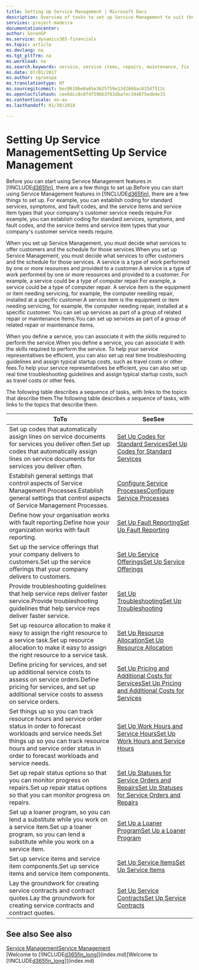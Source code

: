 ```yaml
---
title: Setting Up Service Management | Microsoft Docs
description: Overview of tasks to set up Service Management to suit the way that your organisations manages its services.
services: project-madeira
documentationcenter: 
author: SorenGP
ms.service: dynamics365-financials
ms.topic: article
ms.devlang: na
ms.tgt_pltfrm: na
ms.workload: na
ms.search.keywords: service, service items, repairs, maintenance, fix
ms.date: 07/01/2017
ms.author: sgroespe
ms.translationtype: HT
ms.sourcegitcommit: bec0619be0a65e3625759e13d2866ac615d7513c
ms.openlocfilehash: cee6dcc0c0f4f596b3f63dbafec344875edb4e33
ms.contentlocale: en-au
ms.lasthandoff: 01/30/2018

---
```


# <a name="setting-up-service-management"></a><span data-ttu-id="7335b-103">Setting Up Service Management</span><span class="sxs-lookup"><span data-stu-id="7335b-103">Setting Up Service Management</span></span>
<span data-ttu-id="7335b-104">Before you can start using Service Management features in [!INCLUDE[d365fin](includes/d365fin_md.md)], there are a few things to set up.</span><span class="sxs-lookup"><span data-stu-id="7335b-104">Before you can start using Service Management features in [!INCLUDE[d365fin](includes/d365fin_md.md)], there are a few things to set up.</span></span> <span data-ttu-id="7335b-105">For example, you can establish coding for standard services, symptoms, and fault codes, and the service items and service item types that your company's customer service needs require.</span><span class="sxs-lookup"><span data-stu-id="7335b-105">For example, you can establish coding for standard services, symptoms, and fault codes, and the service items and service item types that your company's customer service needs require.</span></span>  

<span data-ttu-id="7335b-106">When you set up Service Management, you must decide what services to offer customers and the schedule for those services.</span><span class="sxs-lookup"><span data-stu-id="7335b-106">When you set up Service Management, you must decide what services to offer customers and the schedule for those services.</span></span> <span data-ttu-id="7335b-107">A service is a type of work performed by one or more resources and provided to a customer.</span><span class="sxs-lookup"><span data-stu-id="7335b-107">A service is a type of work performed by one or more resources and provided to a customer.</span></span> <span data-ttu-id="7335b-108">For example, a service could be a type of computer repair.</span><span class="sxs-lookup"><span data-stu-id="7335b-108">For example, a service could be a type of computer repair.</span></span> <span data-ttu-id="7335b-109">A service item is the equipment or item needing servicing, for example, the computer needing repair, installed at a specific customer.</span><span class="sxs-lookup"><span data-stu-id="7335b-109">A service item is the equipment or item needing servicing, for example, the computer needing repair, installed at a specific customer.</span></span> <span data-ttu-id="7335b-110">You can set up services as part of a group of related repair or maintenance items.</span><span class="sxs-lookup"><span data-stu-id="7335b-110">You can set up services as part of a group of related repair or maintenance items.</span></span>  
  
<span data-ttu-id="7335b-111">When you define a service, you can associate it with the skills required to perform the service.</span><span class="sxs-lookup"><span data-stu-id="7335b-111">When you define a service, you can associate it with the skills required to perform the service.</span></span> <span data-ttu-id="7335b-112">To help your service representatives be efficient, you can also set up real time troubleshooting guidelines and assign typical startup costs, such as travel costs or other fees.</span><span class="sxs-lookup"><span data-stu-id="7335b-112">To help your service representatives be efficient, you can also set up real time troubleshooting guidelines and assign typical startup costs, such as travel costs or other fees.</span></span>  

<span data-ttu-id="7335b-113">The following table describes a sequence of tasks, with links to the topics that describe them.</span><span class="sxs-lookup"><span data-stu-id="7335b-113">The following table describes a sequence of tasks, with links to the topics that describe them.</span></span>  
  
| <span data-ttu-id="7335b-114">To</span><span class="sxs-lookup"><span data-stu-id="7335b-114">To</span></span> | <span data-ttu-id="7335b-115">See</span><span class="sxs-lookup"><span data-stu-id="7335b-115">See</span></span> |
| --- | --- |
| <span data-ttu-id="7335b-116">Set up codes that automatically assign lines on service documents for services you deliver often.</span><span class="sxs-lookup"><span data-stu-id="7335b-116">Set up codes that automatically assign lines on service documents for services you deliver often.</span></span> |[<span data-ttu-id="7335b-117">Set Up Codes for Standard Services</span><span class="sxs-lookup"><span data-stu-id="7335b-117">Set Up Codes for Standard Services</span></span>](service-how-setup-service-coding.md)|
| <span data-ttu-id="7335b-118">Establish general settings that control aspects of Service Management Processes.</span><span class="sxs-lookup"><span data-stu-id="7335b-118">Establish general settings that control aspects of Service Management Processes.</span></span>|[<span data-ttu-id="7335b-119">Configure Service Processes</span><span class="sxs-lookup"><span data-stu-id="7335b-119">Configure Service Processes</span></span>](service-setup-service-processes.md)|
| <span data-ttu-id="7335b-120">Define how your organisation works with fault reporting.</span><span class="sxs-lookup"><span data-stu-id="7335b-120">Define how your organization works with fault reporting.</span></span> |[<span data-ttu-id="7335b-121">Set Up Fault Reporting</span><span class="sxs-lookup"><span data-stu-id="7335b-121">Set Up Fault Reporting</span></span>](service-how-setup-fault-reporting.md) |
| <span data-ttu-id="7335b-122">Set up the service offerings that your company delivers to customers.</span><span class="sxs-lookup"><span data-stu-id="7335b-122">Set up the service offerings that your company delivers to customers.</span></span>|[<span data-ttu-id="7335b-123">Set Up Service Offerings</span><span class="sxs-lookup"><span data-stu-id="7335b-123">Set Up Service Offerings</span></span>](service-how-setup-service-offerings.md)|
| <span data-ttu-id="7335b-124">Provide troubleshooting guidelines that help service reps deliver faster service.</span><span class="sxs-lookup"><span data-stu-id="7335b-124">Provide troubleshooting guidelines that help service reps deliver faster service.</span></span> |[<span data-ttu-id="7335b-125">Set Up Troubleshooting</span><span class="sxs-lookup"><span data-stu-id="7335b-125">Set Up Troubleshooting</span></span>](service-how-setup-troubleshooting.md) |
| <span data-ttu-id="7335b-126">Set up resource allocation to make it easy to assign the right resource to a service task.</span><span class="sxs-lookup"><span data-stu-id="7335b-126">Set up resource allocation to make it easy to assign the right resource to a service task.</span></span> |[<span data-ttu-id="7335b-127">Set Up Resource Allocation</span><span class="sxs-lookup"><span data-stu-id="7335b-127">Set Up Resource Allocation</span></span>](service-how-setup-resource-allocation.md) |
| <span data-ttu-id="7335b-128">Define pricing for services, and set up additional service costs to assess on service orders.</span><span class="sxs-lookup"><span data-stu-id="7335b-128">Define pricing for services, and set up additional service costs to assess on service orders.</span></span> |[<span data-ttu-id="7335b-129">Set Up Pricing and Additional Costs for Services</span><span class="sxs-lookup"><span data-stu-id="7335b-129">Set Up Pricing and Additional Costs for Services</span></span>](service-how-setup-service-costs-pricing.md)|
| <span data-ttu-id="7335b-130">Set things up so you can track resource hours and service order status in order to forecast workloads and service needs.</span><span class="sxs-lookup"><span data-stu-id="7335b-130">Set things up so you can track resource hours and service order status in order to forecast workloads and service needs.</span></span>|[<span data-ttu-id="7335b-131">Set Up Work Hours and Service Hours</span><span class="sxs-lookup"><span data-stu-id="7335b-131">Set Up Work Hours and Service Hours</span></span>](service-how-setup-work-service-hours.md)|
| <span data-ttu-id="7335b-132">Set up repair status options so that you can monitor progress on repairs.</span><span class="sxs-lookup"><span data-stu-id="7335b-132">Set up repair status options so that you can monitor progress on repairs.</span></span> | [<span data-ttu-id="7335b-133">Set Up Statuses for Service Orders and Repairs</span><span class="sxs-lookup"><span data-stu-id="7335b-133">Set Up Statuses for Service Orders and Repairs</span></span>](service-order-repair-status.md)|
| <span data-ttu-id="7335b-134">Set up a loaner program, so you can lend a substitute while you work on a service item.</span><span class="sxs-lookup"><span data-stu-id="7335b-134">Set up a loaner program, so you can lend a substitute while you work on a service item.</span></span> |[<span data-ttu-id="7335b-135">Set Up a Loaner Program</span><span class="sxs-lookup"><span data-stu-id="7335b-135">Set Up a Loaner Program</span></span>](service-how-setup-loaner-program.md) |
| <span data-ttu-id="7335b-136">Set up service items and service item components.</span><span class="sxs-lookup"><span data-stu-id="7335b-136">Set up service items and service item components.</span></span> |[<span data-ttu-id="7335b-137">Set Up Service Items</span><span class="sxs-lookup"><span data-stu-id="7335b-137">Set Up Service Items</span></span>](service-how-setup-service-items.md) |
| <span data-ttu-id="7335b-138">Lay the groundwork for creating service contracts and contract quotes.</span><span class="sxs-lookup"><span data-stu-id="7335b-138">Lay the groundwork for creating service contracts and contract quotes.</span></span> |[<span data-ttu-id="7335b-139">Set Up Service Contracts</span><span class="sxs-lookup"><span data-stu-id="7335b-139">Set Up Service Contracts</span></span>](service-how-setup-service-contracts.md) |

## <a name="see-also"></a><span data-ttu-id="7335b-140">See also </span><span class="sxs-lookup"><span data-stu-id="7335b-140">See also</span></span>
[<span data-ttu-id="7335b-141">Service Management</span><span class="sxs-lookup"><span data-stu-id="7335b-141">Service Management</span></span>](service-service.md)  
<span data-ttu-id="7335b-142">[Welcome to [!INCLUDE[d365fin_long](includes/d365fin_long_md.md)]](index.md)</span><span class="sxs-lookup"><span data-stu-id="7335b-142">[Welcome to [!INCLUDE[d365fin_long](includes/d365fin_long_md.md)]](index.md)</span></span>  

